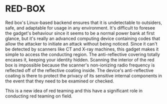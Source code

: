 # RED-BOX

Red box's Linux-based backend ensures that it is undetectable to outsiders, safe, and adaptable for usage in any environment. It's difficult to foresee the gadget's behaviour since it seems to be a normal power bank at first glance, but it's really an advanced computing device containing codes that allow the attacker to initiate an attack without being noticed. Since it can't be detected by scanners like CT and X-ray machines, this gadget makes it simple to access the conducting region. The anti-reflective covering totally encases it, keeping your identity hidden. Scanning the interior of the red box is impossible because the scanner's non-ionizing radio frequency is reflected off of the reflective coating inside. The device's anti-reflective coating is there to protect the privacy of its sensitive internal components in the event that they need to be examined or checked.

This is a new idea of red teaming and this have a significant role in conducting red teaming on field. 
